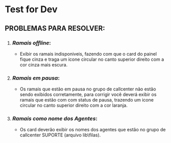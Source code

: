 # Test for Dev

## PROBLEMAS PARA RESOLVER:

 1.  ### *Ramais offline*:
     * Exibir os ramais indisponiveis, fazendo com que o card do painel fique cinza e traga um icone circular no canto superior direito com a cor cinza mais escura.
2. ### *Ramais em pausa*:
     * Os ramais que estão em pausa no grupo de callcenter não estão sendo exibidos corretamente, para corrigir você deverá exibir os ramais que estão com com status de pausa, trazendo um icone circular no canto superior direito com a cor laranja.
3. ### *Ramais como nome dos Agentes*:
     * Os card deverão exibir os nomes dos agentes que estão no grupo de callcenter SUPORTE (arquivo lib\filas).